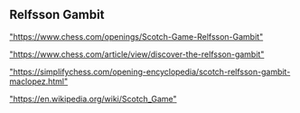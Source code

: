 <h2>Relfsson Gambit</h2>
<p><a href="https://www.chess.com/openings/Scotch-Game-Relfsson-Gambit">"https://www.chess.com/openings/Scotch-Game-Relfsson-Gambit"</a></p>

<p><a href="https://www.chess.com/article/view/discover-the-relfsson-gambit">"https://www.chess.com/article/view/discover-the-relfsson-gambit"</a></p>

<p><a href="https://simplifychess.com/opening-encyclopedia/scotch-relfsson-gambit-maclopez.html">"https://simplifychess.com/opening-encyclopedia/scotch-relfsson-gambit-maclopez.html"</a></p>

<p><a href="https://en.wikipedia.org/wiki/Scotch_Game">"https://en.wikipedia.org/wiki/Scotch_Game"</a></p>

